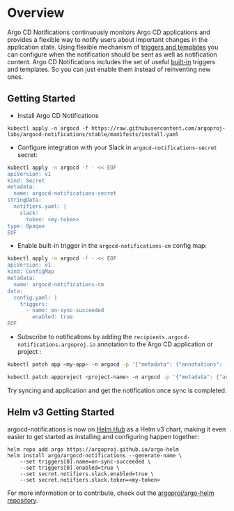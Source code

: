 # Overview

Argo CD Notifications continuously monitors Argo CD applications and provides a flexible way to notify
users about important changes in the application state. Using flexible mechanism of
[triggers and templates](./triggers_and_templates/index.md) you can configure when the notification should be sent as well as notification content.
Argo CD Notifications includes the set of useful [built-in](./built-in.md) triggers and templates.
So you can just enable them instead of reinventing new ones.

## Getting Started

* Install Argo CD Notifications

```
kubectl apply -n argocd -f https://raw.githubusercontent.com/argoproj-labs/argocd-notifications/stable/manifests/install.yaml
```

* Configure integration with your Slack in `argocd-notifications-secret` secret:

```bash
kubectl apply -n argocd -f - << EOF
apiVersion: v1
kind: Secret
metadata:
  name: argocd-notifications-secret
stringData:
  notifiers.yaml: |
    slack:
      token: <my-token>
type: Opaque
EOF
```
* Enable built-in trigger in the `argocd-notifications-cm` config map:

```bash
kubectl apply -n argocd -f - << EOF
apiVersion: v1
kind: ConfigMap
metadata:
  name: argocd-notifications-cm
data:
  config.yaml: |
    triggers:
      - name: on-sync-succeeded
        enabled: true
EOF
```

* Subscribe to notifications by adding the `recipients.argocd-notifications.argoproj.io` annotation to the Argo CD application or project :

```bash
kubectl patch app <my-app> -n argocd -p '{"metadata": {"annotations": {"recipients.argocd-notifications.argoproj.io":"slack:<my-channel>"}}}' --type merge
```
```bash
kubectl patch appproject <project-name> -n argocd -p '{"metadata": {"annotations": {"recipients.argocd-notifications.argoproj.io":"slack:<my-channel>"}}}' --type merge
```

Try syncing and application and get the notification once sync is completed.

## Helm v3 Getting Started

argocd-notifications is now on [Helm Hub](https://hub.helm.sh/charts/argo/argocd-notifications) as a Helm v3 chart, making it even easier to get started as
installing and configuring happen together:

```shell
helm repo add argo https://argoproj.github.io/argo-helm
helm install argo/argocd-notifications --generate-name \
    --set triggers[0].name=on-sync-succeeded \
    --set triggers[0].enabled=true \
    --set secret.notifiers.slack.enabled=true \
    --set secret.notifiers.slack.token=<my-token>
```

For more information or to contribute, check out the [argoproj/argo-helm repository](https://github.com/argoproj/argo-helm/tree/master/charts/argocd-notifications).
